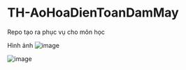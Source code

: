 # TH-AoHoaDienToanDamMay
Repo tạo ra phục vụ cho môn học

Hình ảnh
![image](https://github.com/Multiversefy/TH-AoHoaDienToanDamMay/assets/156519999/b7206d24-5e3a-4b85-ab75-1b23dafae863)

![image](https://github.com/Multiversefy/TH-AoHoaDienToanDamMay/assets/156519999/1b10be46-d63d-4dba-b87c-c6b9e2df1cb0)

